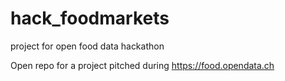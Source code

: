 # hack_foodmarkets
project for open food data hackathon 

Open repo for a project pitched during https://food.opendata.ch
